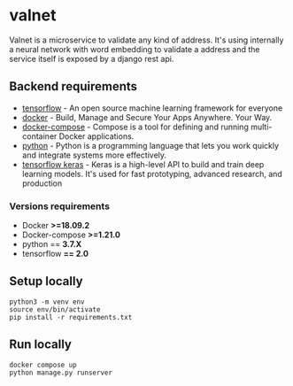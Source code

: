 # valnet
Valnet is a microservice to validate any kind of address. It's using internally a neural network with word embedding to validate a address and the service itself is exposed by a django rest api.


## Backend requirements

* [tensorflow](https://www.tensorflow.org/) - An open source machine learning framework for everyone
* [docker](https://www.docker.com/) - Build, Manage and Secure Your Apps Anywhere. Your Way.
* [docker-compose](https://docs.docker.com/compose/) - Compose is a tool for defining and running multi-container Docker applications. 
* [python](https://www.python.org/) - Python is a programming language that lets you work quickly and integrate systems more effectively.
* [tensorflow keras](https://www.tensorflow.org/guide/keras) - Keras is a high-level API to build and train deep learning models. It's used for fast prototyping, advanced research, and production

### Versions requirements

* Docker **>=18.09.2**
* Docker-compose **>=1.21.0**
* python == **3.7.X**
* tensorflow **== 2.0** 
 
## Setup locally

``` 
python3 -m venv env 
source env/bin/activate 
pip install -r requirements.txt
```

## Run locally 

``` 
docker compose up 
python manage.py runserver 
```

